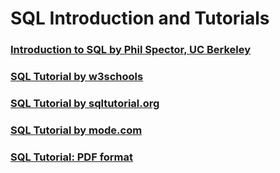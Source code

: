 # SQL Introduction and Tutorials

### [Introduction to SQL by Phil Spector, UC Berkeley](https://www.stat.berkeley.edu/~spector/sql.pdf)

### [SQL Tutorial by w3schools](https://www.w3schools.com/sql/)

### [SQL Tutorial by sqltutorial.org](https://www.sqltutorial.org)

### [SQL Tutorial by mode.com](https://mode.com/sql-tutorial/)

### [SQL Tutorial: PDF format](https://www.hcoe.edu.np/uploads/attachments/r96oytechsacgzi4.pdf)